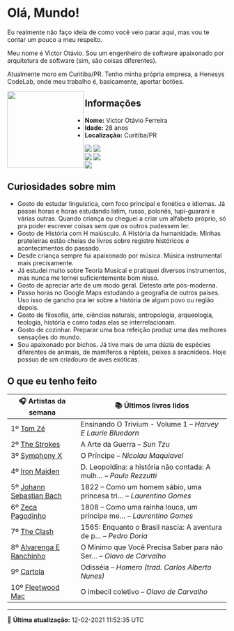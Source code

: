 # Olá, Mundo!

Eu realmente não faço ideia de como você veio parar aqui, mas vou te contar um pouco a meu respeito.

Meu nome é Victor Otávio. Sou um engenheiro de software apaixonado por arquitetura de software (sim, são coisas diferentes).

Atualmente moro em Curitiba/PR. Tenho minha própria empresa, a Henesys CodeLab, onde meu trabalho é, basicamente, apertar botões.

<img align="left" src="https://github.com/vctrtvfrrr/vctrtvfrrr/raw/master/octocat.png" alt="" width="175" />

## Informações

- **Nome:** Victor Otávio Ferreira
- **Idade:** 28 anos
- **Localização:** Curitiba/PR

[![](https://img.shields.io/badge/LinkedIn-victorotavio-blue)](https://www.linkedin.com/in/victorotavio/) [![](https://img.shields.io/badge/Twitter-@vctrtvfrrr-blue)](https://twitter.com/vctrtvfrrr)  
[![](https://img.shields.io/badge/GitHub-vctrtvfrrr-24292e)](https://github.com/vctrtvfrrr) [![](https://img.shields.io/badge/GitLab-vctrtvfrrr-ec5d16)](https://gitlab.com/vctrtvfrrr)  
[![](https://img.shields.io/badge/Email-victor@otavioferreira.com.br-red)](mailto:victor@otavioferreira.com.br)  

## Curiosidades sobre mim

-   Gosto de estudar linguística, com foco principal e fonética e idiomas. Já passei horas e horas estudando latim, russo, polonês, tupi-guarani e várias outras. Quando criança eu cheguei a criar um alfabeto próprio, só pra poder escrever coisas sem que os outros pudessem ler.
-   Gosto de História com H maiúsculo. A História da humanidade. Minhas prateleiras estão cheias de livros sobre registro históricos e acontecimentos do passado.
-   Desde criança sempre fui apaixonado por música. Música instrumental mais precisamente.
-   Já estudei muito sobre Teoria Musical e pratiquei diversos instrumentos, mas nunca me tornei suficientemente bom nisso.
-   Gosto de apreciar arte de um modo geral. Detesto arte pós-moderna.
-   Passo horas no Google Maps estudando a geografia de outros países. Uso isso de gancho pra ler sobre a história de algum povo ou região depois.
-   Gosto de filosofia, arte, ciências naturais, antropologia, arqueologia, teologia, história e como todas elas se interrelacionam.
-   Gosto de cozinhar. Preparar uma boa refeição produz uma das melhores sensações do mundo.
-   Sou apaixonado por bichos. Já tive mais de uma dúzia de espécies diferentes de animais, de mamiferos a répteis, peixes a aracnídeos. Hoje possuo de um criadouro de aves exóticas.


## O que eu tenho feito

|                            🎧 Artistas da semana                            |                      📚 Últimos livros lidos                      |
|-----------------------------------------------------------------------------|-------------------------------------------------------------------|
| 1º [Tom Zé](https://www.last.fm/music/Tom+Z%C3%A9)                          | Ensinando O Trivium - Volume 1	–	_Harvey E Laurie Bluedorn_         |
| 2º [The Strokes](https://www.last.fm/music/The+Strokes)                     | A Arte da Guerra	–	_Sun Tzu_                                        |
| 3º [Symphony X](https://www.last.fm/music/Symphony+X)                       | O Príncipe	–	_Nicolau Maquiavel_                                    |
| 4º [Iron Maiden](https://www.last.fm/music/Iron+Maiden)                     | D. Leopoldina: a história não contada: A mulh…	–	_Paulo Rezzutti_   |
| 5º [Johann Sebastian Bach](https://www.last.fm/music/Johann+Sebastian+Bach) | 1822 – Como um homem sábio, uma princesa tri…	–	_Laurentino Gomes_  |
| 6º [Zeca Pagodinho](https://www.last.fm/music/Zeca+Pagodinho)               | 1808 – Como uma rainha louca, um príncipe me…	–	_Laurentino Gomes_  |
| 7º [The Clash](https://www.last.fm/music/The+Clash)                         | 1565: Enquanto o Brasil nascia: A aventura de p…	–	_Pedro Doria_    |
| 8º [Alvarenga E Ranchinho](https://www.last.fm/music/Alvarenga+E+Ranchinho) | O Mínimo que Você Precisa Saber para não Ser…	–	_Olavo de Carvalho_ |
| 9º [Cartola](https://www.last.fm/music/Cartola)                             | Odisséia	–	_Homero (trad. Carlos Alberto Nunes)_                    |
| 10º [Fleetwood Mac](https://www.last.fm/music/Fleetwood+Mac)                | O imbecil coletivo	–	_Olavo de Carvalho_                            |


---

🚀 **Última atualização:** 12-02-2021 11:52:35 UTC
